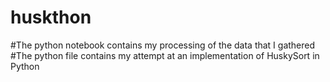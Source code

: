 # huskthon
#The python notebook contains my processing of the data that I gathered
#The python file contains my attempt  at an implementation of HuskySort in Python
